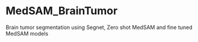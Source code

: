 # MedSAM_BrainTumor
Brain tumor segmentation using Segnet, Zero shot MedSAM and fine tuned MedSAM models
